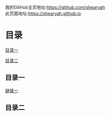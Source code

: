 <html>
  <head>
    <meta charset="utf-8">
  </head>
  <body>
    <p>我的GitHub主页地址:<a href="https://github.com/shearyah/">https://github.com/shearyah</a><br/>此页面地址:<a href="https://shearyah.github.io/">https://shearyah.github.io</a>
    </p>
    <h1>目录</h1>
    <p>
      <a href="#A1">目录一</a></p>
    <p>
      <a href="#A2">目录二</a></p>
    <h2 id=A1>目录一</h2>
      <p>
        <a href="https://shearyah.github.io/page1">链接一</a>
      </p>
    <h2 id=A2>目录二</h2>
  </body>
</html>
